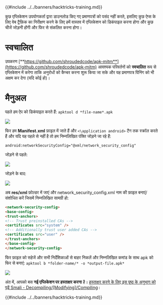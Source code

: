 {{#include ../../banners/hacktricks-training.md}}

कुछ एप्लिकेशन उपयोगकर्ता द्वारा डाउनलोड किए गए प्रमाणपत्रों को पसंद नहीं करते, इसलिए कुछ ऐप्स के लिए वेब ट्रैफ़िक का निरीक्षण करने के लिए हमें वास्तव में एप्लिकेशन को डिकंपाइल करना होगा और कुछ चीजें जोड़नी होंगी और फिर से संकलित करना होगा।

# स्वचालित

उपकरण [**https://github.com/shroudedcode/apk-mitm**](https://github.com/shroudedcode/apk-mitm) आवश्यक परिवर्तनों को **स्वचालित** रूप से एप्लिकेशन में करेगा ताकि अनुरोधों को कैप्चर करना शुरू किया जा सके और यह प्रमाणपत्र पिनिंग को भी अक्षम कर देगा (यदि कोई हो)।

# मैनुअल

पहले हम ऐप को डिकंपाइल करते हैं: `apktool d *file-name*.apk`

![](../../images/img9.png)

फिर हम **Manifest.xml** फ़ाइल में जाते हैं और `<\application android>` टैग तक स्क्रॉल करते हैं और यदि यह पहले से नहीं है तो हम निम्नलिखित पंक्ति जोड़ने जा रहे हैं:

`android:networkSecurityConfig="@xml/network_security_config"`

जोड़ने से पहले:

![](../../images/img10.png)

जोड़ने के बाद:

![](../../images/img11.png)

अब **res/xml** फ़ोल्डर में जाएं और network_security_config.xml नाम की फ़ाइल बनाएं/संशोधित करें जिसमें निम्नलिखित सामग्री हो:
```html
<network-security-config>
<base-config>
<trust-anchors>
<!-- Trust preinstalled CAs -->
<certificates src="system" />
<!-- Additionally trust user added CAs -->
<certificates src="user" />
</trust-anchors>
</base-config>
</network-security-config>
```
फिर फ़ाइल को सहेजें और सभी निर्देशिकाओं से बाहर निकलें और निम्नलिखित कमांड के साथ apk को फिर से बनाएं: `apktool b *folder-name/* -o *output-file.apk*`

![](../../images/img12.png)

अंत में, आपको बस **नई एप्लिकेशन पर हस्ताक्षर करना** है। [हस्ताक्षर करने के लिए इस पृष्ठ के अनुभाग को पढ़ें Smali - Decompiling/\[Modifying\]/Compiling](smali-changes.md#sing-the-new-apk)।

{{#include ../../banners/hacktricks-training.md}}
